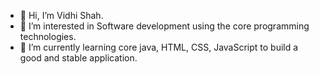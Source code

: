 - 👋 Hi, I’m Vidhi Shah.
- 👀 I’m interested in Software development using the core programming technologies.
- 🌱 I’m currently learning core java, HTML, CSS, JavaScript to build a good and stable application.
